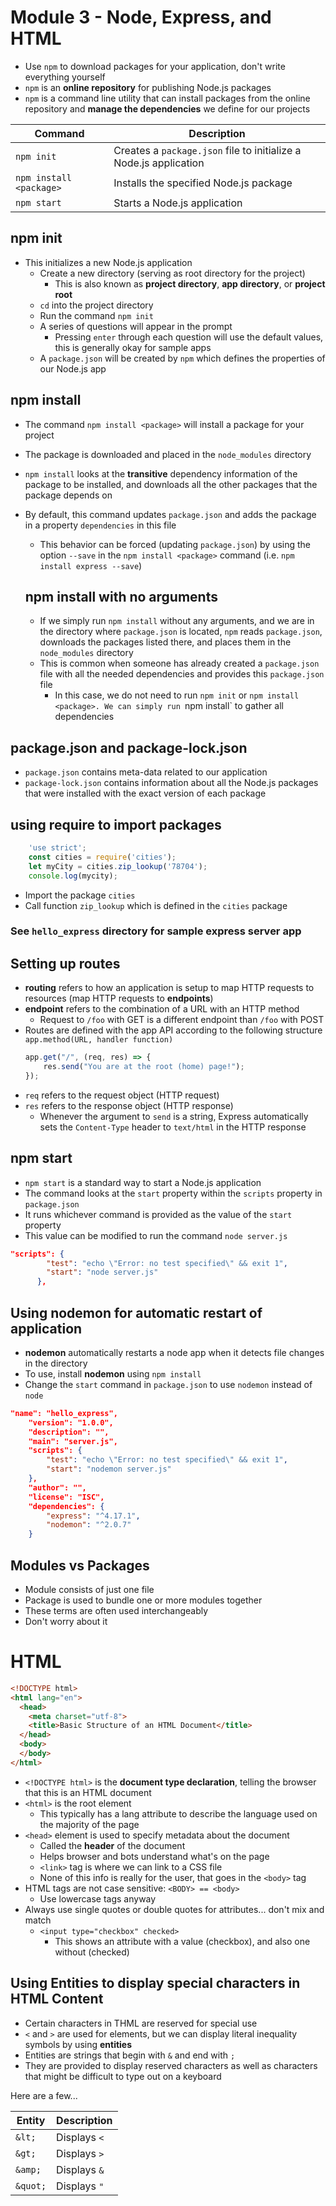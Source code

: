 # Module 3 - Node, Express, and HTML

* Use `npm` to download packages for your application, don't write everything yourself
* `npm` is an __online repository__ for publishing Node.js packages
* `npm` is a command line utility that can install packages from the online repository and **manage the dependencies** we define for our projects

| Command  |  Description |
| -------- | ------------ |
|`npm init`| Creates a `package.json` file to initialize a Node.js application|
|`npm install <package>`|Installs the specified Node.js package|
|`npm start`|Starts a Node.js application|

## npm init
* This initializes a new Node.js application
    * Create a new directory (serving as root directory for the project)
        * This is also known as **project directory**, **app directory**, or **project root**
    * `cd` into the project directory
    * Run the command `npm init`
    * A series of questions will appear in the prompt
        * Pressing `enter` through each question will use the default values, this is generally okay for sample apps
    * A `package.json` will be created by `npm` which defines the properties of our Node.js app

## npm install
* The command `npm install <package>` will install a package for your project
* The package is downloaded and placed in the `node_modules` directory
* `npm install` looks at the __transitive__ dependency information of the package to be installed, and downloads all the other packages that the package depends on
* By default, this command updates `package.json` and adds the package in a property `dependencies` in this file
    * This behavior can be forced (updating `package.json`) by using the option `--save` in the `npm install <package>` command (i.e. `npm install express --save`)

    ## npm install with no arguments
    * If we simply run `npm install` without any arguments, and we are in the directory where `package.json` is located, `npm` reads `package.json`, downloads the packages listed there, and places them in the `node_modules` directory
    * This is common when someone has already created a `package.json` file with all the needed dependencies and provides this `package.json` file
        * In this case, we do not need to run `npm init` or `npm install <package>. We can simply run `npm install` to gather all dependencies

## package.json and package-lock.json
* `package.json` contains meta-data related to our application
* `package-lock.json` contains information about all the Node.js packages that were installed with the exact version of each package

## using require to import packages
``` javascript
    'use strict';
    const cities = require('cities');
    let myCity = cities.zip_lookup('78704');
    console.log(mycity);
```
* Import the package `cities`
* Call function `zip_lookup` which is defined in the `cities` package

### See `hello_express` directory for sample express server app

## Setting up routes
* **routing** refers to how an application is setup to map HTTP requests to resources (map HTTP requests to __endpoints__)
* **endpoint** refers to the combination of a URL with an HTTP method
    * Request to `/foo` with GET is a different endpoint than `/foo` with POST
* Routes are defined with the app API according to the following structure `app.method(URL, handler function)`
    ``` javascript
    app.get("/", (req, res) => {
        res.send("You are at the root (home) page!");
    });
    ```
* `req` refers to the request object (HTTP request)
* `res` refers to the response object (HTTP response)
    * Whenever the argument to `send` is a string, Express automatically sets the `Content-Type` header to `text/html` in the HTTP response

## npm start
* `npm start` is a standard way to start a Node.js application
* The command looks at the `start` property within the `scripts` property in `package.json`
* It runs whichever command is provided as the value of the `start` property
* This value can be modified to run the command `node server.js`
``` JSON
"scripts": {
        "test": "echo \"Error: no test specified\" && exit 1",
        "start": "node server.js"
      },
```

## Using nodemon for automatic restart of application
* **nodemon** automatically restarts a node app when it detects file changes in the directory
* To use, install **nodemon** using `npm install`
* Change the `start` command in `package.json` to use `nodemon` instead of `node`
``` JSON
"name": "hello_express",
	"version": "1.0.0",
	"description": "",
	"main": "server.js",
	"scripts": {
		"test": "echo \"Error: no test specified\" && exit 1",
		"start": "nodemon server.js"
	},
	"author": "",
	"license": "ISC",
	"dependencies": {
		"express": "^4.17.1",
		"nodemon": "^2.0.7"
	}
```

## Modules vs Packages
* Module consists of just one file
* Package is used to bundle one or more modules together
* These terms are often used interchangeably
* Don't worry about it

# HTML
``` HTML
<!DOCTYPE html>
<html lang="en">
  <head>
	<meta charset="utf-8">
	<title>Basic Structure of an HTML Document</title>
  </head>
  <body>
  </body>
</html>	
```
* `<!DOCTYPE html>` is the **document type declaration**, telling the browser that this is an HTML document
* `<html>` is the root element
    * This typically has a lang attribute to describe the language used on the majority of the page
* `<head>` element is used to specify metadata about the document
    * Called the __header__ of the document
    * Helps browser and bots understand what's on the page
    * `<link>` tag is where we can link to a CSS file
    * None of this info is really for the user, that goes in the `<body>` tag
* HTML tags are not case sensitive: `<BODY> == <body>`
    * Use lowercase tags anyway
* Always use single quotes or double quotes for attributes... don't mix and match
    * `<input type="checkbox" checked>`
        * This shows an attribute with a value (checkbox), and also one without (checked)

## Using Entities to display special characters in HTML Content
* Certain characters in THML are reserved for special use
* `<` and `>` are used for elements, but we can display literal inequality symbols by using **entities**
* Entities are strings that begin with `&` and end with `;`
* They are provided to display reserved characters as well as characters that might be difficult to type out on a keyboard

Here are a few...

| Entity | Description |
| ------ | ----------- |
|`&lt;`|Displays `<`|
|`&gt;`|Displays `>`|
|`&amp;`|Displays `&`|
|`&quot;`|Displays `"`|